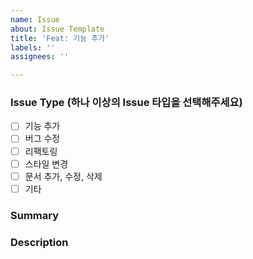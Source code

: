 ```yaml
---
name: Issue
about: Issue Template
title: 'Feat: 기능 추가'
labels: ''
assignees: ''

---
```


### Issue Type (하나 이상의 Issue 타입을 선택해주세요)
- [ ] 기능 추가
- [ ] 버그 수정
- [ ] 리팩토링
- [ ] 스타일 변경
- [ ] 문서 추가, 수정, 삭제
- [ ] 기타

### Summary

### Description
